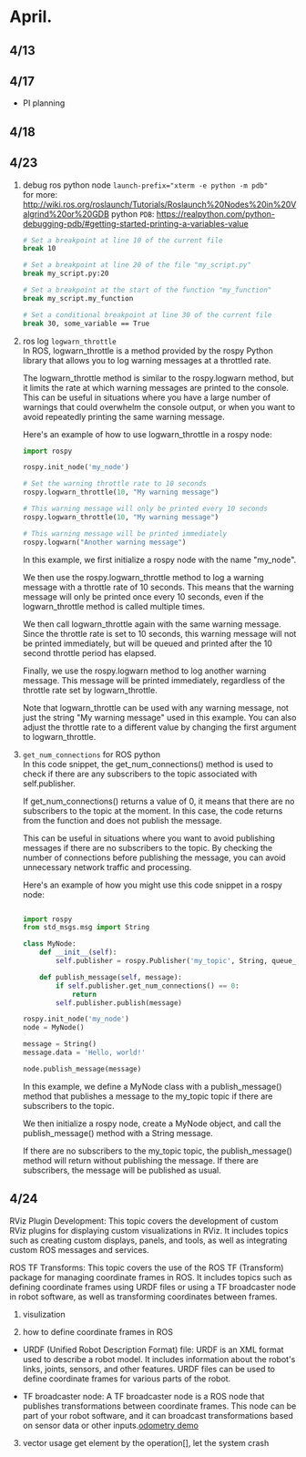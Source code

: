 # April.
## 4/13
## 4/17
- PI planning
## 4/18

## 4/23
1. debug ros python node `launch-prefix="xterm -e python -m pdb"`  
    for more: http://wiki.ros.org/roslaunch/Tutorials/Roslaunch%20Nodes%20in%20Valgrind%20or%20GDB
    python `PDB`: https://realpython.com/python-debugging-pdb/#getting-started-printing-a-variables-value
    ```bash
    # Set a breakpoint at line 10 of the current file
    break 10

    # Set a breakpoint at line 20 of the file "my_script.py"
    break my_script.py:20

    # Set a breakpoint at the start of the function "my_function"
    break my_script.my_function

    # Set a conditional breakpoint at line 30 of the current file
    break 30, some_variable == True
    ```

2. ros log `logwarn_throttle`  
    In ROS, logwarn_throttle is a method provided by the rospy Python library that allows you to log warning messages at a throttled rate.

    The logwarn_throttle method is similar to the rospy.logwarn method, but it limits the rate at which warning messages are printed to the console. This can be useful in situations where you have a large number of warnings that could overwhelm the console output, or when you want to avoid repeatedly printing the same warning message.

    Here's an example of how to use logwarn_throttle in a rospy node:
    ```python
    import rospy

    rospy.init_node('my_node')

    # Set the warning throttle rate to 10 seconds
    rospy.logwarn_throttle(10, "My warning message")

    # This warning message will only be printed every 10 seconds
    rospy.logwarn_throttle(10, "My warning message")

    # This warning message will be printed immediately
    rospy.logwarn("Another warning message")
    ```

    In this example, we first initialize a rospy node with the name "my_node".

    We then use the rospy.logwarn_throttle method to log a warning message with a throttle rate of 10 seconds. This means that the warning message will only be printed once every 10 seconds, even if the logwarn_throttle method is called multiple times.

    We then call logwarn_throttle again with the same warning message. Since the throttle rate is set to 10 seconds, this warning message will not be printed immediately, but will be queued and printed after the 10 second throttle period has elapsed.

    Finally, we use the rospy.logwarn method to log another warning message. This message will be printed immediately, regardless of the throttle rate set by logwarn_throttle.

    Note that logwarn_throttle can be used with any warning message, not just the string "My warning message" used in this example. You can also adjust the throttle rate to a different value by changing the first argument to logwarn_throttle.

3. `get_num_connections` for ROS python  
    In this code snippet, the get_num_connections() method is used to check if there are any subscribers to the topic associated with self.publisher.

    If get_num_connections() returns a value of 0, it means that there are no subscribers to the topic at the moment. In this case, the code returns from the function and does not publish the message.

    This can be useful in situations where you want to avoid publishing messages if there are no subscribers to the topic. By checking the number of connections before publishing the message, you can avoid unnecessary network traffic and processing.

    Here's an example of how you might use this code snippet in a rospy node:

    ```python

    import rospy
    from std_msgs.msg import String

    class MyNode:
        def __init__(self):
            self.publisher = rospy.Publisher('my_topic', String, queue_size=10)

        def publish_message(self, message):
            if self.publisher.get_num_connections() == 0:
                return
            self.publisher.publish(message)

    rospy.init_node('my_node')
    node = MyNode()

    message = String()
    message.data = 'Hello, world!'

    node.publish_message(message)
    ```

    In this example, we define a MyNode class with a publish_message() method that publishes a message to the my_topic topic if there are subscribers to the topic.

    We then initialize a rospy node, create a MyNode object, and call the publish_message() method with a String message.

    If there are no subscribers to the my_topic topic, the publish_message() method will return without publishing the message. If there are subscribers, the message will be published as usual.

## 4/24
RViz Plugin Development: This topic covers the development of custom RViz plugins for displaying custom visualizations in RViz. It includes topics such as creating custom displays, panels, and tools, as well as integrating custom ROS messages and services.

ROS TF Transforms: This topic covers the use of the ROS TF (Transform) package for managing coordinate frames in ROS. It includes topics such as defining coordinate frames using URDF files or using a TF broadcaster node in robot software, as well as transforming coordinates between frames.

1. visulization  

2. how to define coordinate frames in ROS  
- URDF (Unified Robot Description Format) file: URDF is an XML format used to describe a robot model. It includes information about the robot's links, joints, sensors, and other features. URDF files can be used to define coordinate frames for various parts of the robot.

- TF broadcaster node: A TF broadcaster node is a ROS node that publishes transformations between coordinate frames. This node can be part of your robot software, and it can broadcast transformations based on sensor data or other inputs.[odometry demo](http://wiki.ros.org/navigation/Tutorials/RobotSetup/Odom)

3. vector usage
get element by the operation[], let the system crash